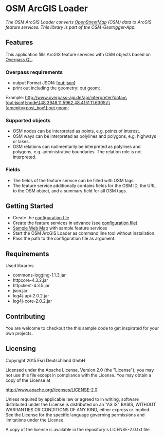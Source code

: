 # **OSM ArcGIS Loader**
*The OSM ArcGIS Loader converts [OpenStreetMap](http://www.openstreetmap.org) (OSM) data to ArcGIS feature services. This library is part of the OSM-Geotrigger-App.*

## **Features**

This application fills ArcGIS feature services with OSM objects based on [Overpass QL](http://wiki.openstreetmap.org/wiki/Overpass_API/Overpass_QL).

### Overpass requirements
* output Format JSON: [\[out:json\]](http://wiki.openstreetmap.org/wiki/Overpass_API/Overpass_QL#Output_Format_.28out.29)
* print out including the geometry: [out geom;](http://wiki.openstreetmap.org/wiki/Overpass_API/Overpass_QL#Print_.28out.29)

Example: [http://www.overpass-api.de/api/interpreter?data=\[out:json\];node\(48.3946,11.5962,48.4151,11.6305\)\[amenity=post_box\];out geom;](http://www.overpass-api.de/api/interpreter?data=%5Bout:json%5D;node%2848.3946,11.5962,48.4151,11.6305%29%5Bamenity=post_box%5D;out%20geom;;)

### Supported objects
* OSM nodes can be interpreted as points, e.g. points of interest.
* OSM ways can be interpreted as polylines and polygons, e.g. highways or lakes.
* OSM relations can rudimentarily be interpreted as polylines and polygons, e.g. administrative boundaries. The relation role is not interpreted.

### Fields
* The fields of the feature service can be filled with OSM tags.
* The feature service additionally contains fields for the OSM ID, the URL to the OSM object, and a summary field for all OSM tags.

## **Getting Started**

* Create the [configuration file](./res/configuration.xml).
* Create the feature services in advance (see [configuration file](./res/configuration.xml)).
 * [Sample Web Map](http://esri-de-dev.maps.arcgis.com/home/item.html?id=72117966ec084c3b95ead6dc359e3764) with sample feature services
* Start the OSM ArcGIS Loader as command line tool without installation.
* Pass the path to the configuration file as argument. 

## **Requirements**

Used libraries:
* commons-logging-1.1.3.jar
* httpcore-4.3.2.jar
* httpclient-4.3.5.jar
* json.jar
* log4j-api-2.0.2.jar
* log4j-core-2.0.2.jar

## **Contributing**

You are welcome to checkout the this sample code to get inspirated for your own projects.


## **Licensing**
Copyright 2015 Esri Deutschland GmbH

Licensed under the Apache License, Version 2.0 (the "License");
you may not use this file except in compliance with the License.
You may obtain a copy of the License at

   http://www.apache.org/licenses/LICENSE-2.0

Unless required by applicable law or agreed to in writing, software
distributed under the License is distributed on an "AS IS" BASIS,
WITHOUT WARRANTIES OR CONDITIONS OF ANY KIND, either express or implied.
See the License for the specific language governing permissions and
limitations under the License.

A copy of the license is available in the repository's LICENSE-2.0.txt file.
